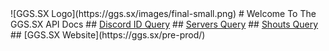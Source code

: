 <link rel="shortcut icon" type="image/x-icon" href="https://ggs.sx/images/favicon/apple-icon-57x57.png">
![GGS.SX Logo](https://ggs.sx/images/final-small.png)
# Welcome To The GGS.SX API Docs
## <a href="https://kaptiancore.github.io/GGS-API-Docs/discordapi" target="_blank">Discord ID Query</a>
## <a href="https://kaptiancore.github.io/GGS-API-Docs/servers" target="_blank">Servers Query</a>
## <a href="https://kaptiancore.github.io/GGS-API-Docs/shouts" target="_blank">Shouts Query</a>
## [GGS.SX Website](https://ggs.sx/pre-prod/)
